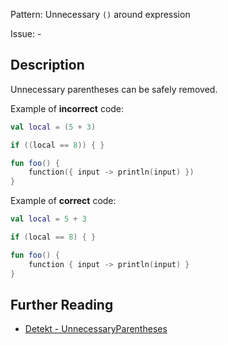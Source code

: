 Pattern: Unnecessary `()` around expression

Issue: -

## Description

Unnecessary parentheses can be safely removed.

Example of **incorrect** code:

```kotlin
val local = (5 + 3)

if ((local == 8)) { }

fun foo() {
    function({ input -> println(input) })
}
```

Example of **correct** code:

```kotlin
val local = 5 + 3

if (local == 8) { }

fun foo() {
    function { input -> println(input) }
}
```

## Further Reading

* [Detekt - UnnecessaryParentheses](https://detekt.dev/docs/rules/style/#unnecessaryparentheses)
